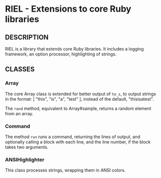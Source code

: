 RIEL - Extensions to core Ruby libraries
============================================================

## DESCRIPTION

RIEL is a library that extends core Ruby libraries. It includes a logging
framework, an option processor, highlighting of strings.

## CLASSES

### Array

The core Array class is extended for better output of `to_s`, to output strings
in the format: [ "this", "is", "a", "test" ], instead of the default,
"thisisatest".

The `rand` method, equivalent to Array#sample, returns a random element from an
array.

### Command

The method `run` runs a command, returning the lines of output, and optionally
calling a block with each line, and the line number, if the block takes two
arguments.

### ANSIHighlighter

This class processes strings, wrapping them in ANSI colors.
